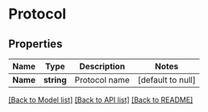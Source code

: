 # Protocol

## Properties
Name | Type | Description | Notes
------------ | ------------- | ------------- | -------------
**Name** | **string** | Protocol name | [default to null]

[[Back to Model list]](../README.md#documentation-for-models) [[Back to API list]](../README.md#documentation-for-api-endpoints) [[Back to README]](../README.md)

